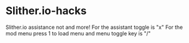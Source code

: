# Slither.io-hacks
Slither.io assistance not and more! 
For the assistant toggle is "x"
For the mod menu press 1 to load menu and menu toggle key is "/"

